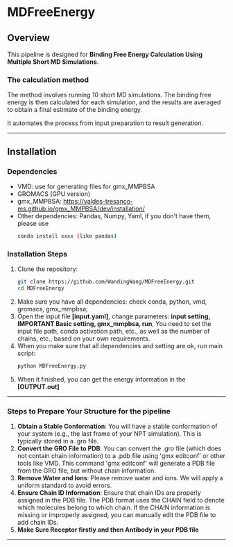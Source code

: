 # MDFreeEnergy  
## **Overview**
This pipeline is designed for **Binding Free Energy Calculation Using Multiple Short MD Simulations**. 
### **The calculation method**  
The method involves running 10 short MD simulations. The binding free energy is then calculated for each simulation, and the results are averaged to obtain a final estimate of the binding energy.  

It automates the process from input preparation to result generation.

---

## **Installation**
### **Dependencies**
- VMD: use for generating files for gmx_MMPBSA
- GROMACS (GPU version)
- gmx_MMPBSA: https://valdes-tresanco-ms.github.io/gmx_MMPBSA/dev/installation/  
- Other dependencies: Pandas, Numpy, Yaml, if you don't have them, please use 
   ```bash
   conda install xxxx (like pandas)  

### **Installation Steps**
1. Clone the repository:
   ```bash
   git clone https://github.com/WandingWang/MDFreeEnergy.git
   cd MDFreeEnergy
2. Make sure you have all dependencies: check conda, python, vmd, gromacs, gmx_mmpbsa;
3. Open the input file **[input.yaml]**, change parameters: **input setting, IMPORTANT Basic setting, gmx_mmpbsa, run**, You need to set the input file path, conda activation path, etc., as well as the number of chains, etc., based on your own requirements.
4. When you make sure that all dependencies and setting are ok, run main script:
   ```bash
   python MDFreeEnergy.py  
5. When it finished, you can get the energy information in the **[OUTPUT.out]**

---

### **Steps to Prepare Your Structure for the pipeline**  
1. **Obtain a Stable Conformation**: You will have a stable conformation of your system (e.g., the last frame of your NPT simulation). This is typically stored in a .gro file.  
2. **Convert the GRO File to PDB**: You can convert the .gro file (which does not contain chain information) to a .pdb file using 'gmx editconf' or other tools like VMD. This command 'gmx editconf' will generate a PDB file from the GRO file, but without chain information.  
3. **Remove Water and Ions**: Please remove water and ions. We will apply a uniform standard to avoid errors.   
4. **Ensure Chain ID Information**: Ensure that chain IDs are properly assigned in the PDB file. The PDB format uses the CHAIN field to denote which molecules belong to which chain. If the CHAIN information is missing or improperly assigned, you can manually edit the PDB file to add chain IDs.  
5. **Make Sure Receptor firstly and then Antibody in your PDB file**  


---
